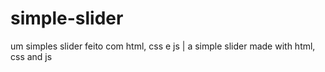 # simple-slider
um simples slider feito com html, css e js | a simple slider made with html, css and js
